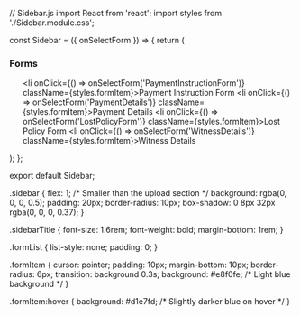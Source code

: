 // Sidebar.js
import React from 'react';
import styles from './Sidebar.module.css';

const Sidebar = ({ onSelectForm }) => {
    return (
        <div className={styles.sidebar}>
            <h3 className={styles.sidebarTitle}>Forms</h3>
            <ul className={styles.formList}>
                <li onClick={() => onSelectForm('PaymentInstructionForm')} className={styles.formItem}>Payment Instruction Form</li>
                <li onClick={() => onSelectForm('PaymentDetails')} className={styles.formItem}>Payment Details</li>
                <li onClick={() => onSelectForm('LostPolicyForm')} className={styles.formItem}>Lost Policy Form</li>
                <li onClick={() => onSelectForm('WitnessDetails')} className={styles.formItem}>Witness Details</li>
            </ul>
        </div>
    );
};

export default Sidebar;



.sidebar {
    flex: 1; /* Smaller than the upload section */
    background: rgba(0, 0, 0, 0.5);
    padding: 20px;
    border-radius: 10px;
    box-shadow: 0 8px 32px rgba(0, 0, 0, 0.37);
}

.sidebarTitle {
    font-size: 1.6rem;
    font-weight: bold;
    margin-bottom: 1rem;
}

.formList {
    list-style: none;
    padding: 0;
}

.formItem {
    cursor: pointer;
    padding: 10px;
    margin-bottom: 10px;
    border-radius: 6px;
    transition: background 0.3s;
    background: #e8f0fe; /* Light blue background */
}

.formItem:hover {
    background: #d1e7fd; /* Slightly darker blue on hover */
}
